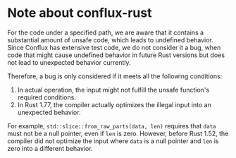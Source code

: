 # Note about conflux-rust

For the code under a specified path, we are aware that it contains a substantial amount of unsafe code, which leads to undefined behavior. Since Conflux has extensive test code, we do not consider it a bug, when code that might cause undefined behavior in future Rust versions but does not lead to unexpected behavior currently.

Therefore, a bug is only considered if it meets all the following conditions:

1. In actual operation, the input might not fulfill the unsafe function's required conditions.
2. In Rust 1.77, the compiler actually optimizes the illegal input into an unexpected behavior.

For example, `std::slice::from_raw_parts(data, len)` requires that `data` must not be a null pointer, even if `len` is zero. However, before Rust 1.52, the compiler did not optimize the input where `data` is a null pointer and `len` is zero into a different behavior.
